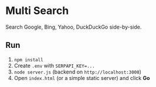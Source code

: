 # Multi Search
Search Google, Bing, Yahoo, DuckDuckGo side-by-side.

## Run
1. `npm install`
2. Create `.env` with `SERPAPI_KEY=...`
3. `node server.js` (backend on `http://localhost:3000`)
4. Open `index.html` (or a simple static server) and click **Go**
